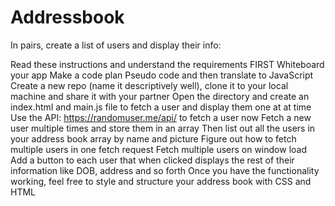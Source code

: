 # Addressbook

In pairs, create a list of users and display their info:

Read these instructions and understand the requirements FIRST
Whiteboard your app
Make a code plan
Pseudo code and then translate to JavaScript
Create a new repo (name it descriptively well), clone it to your local machine and share it with your partner
Open the directory and create an index.html and main.js file to fetch a user and display them one at at time
Use the API: https://randomuser.me/api/ to fetch a user now
Fetch a new user multiple times and store them in an array
Then list out all the users in your address book array by name and picture
Figure out how to fetch multiple users in one fetch request
Fetch multiple users on window load
Add a button to each user that when clicked displays the rest of their information like DOB, address and so forth
Once you have the functionality working, feel free to style and structure your address book with CSS and HTML